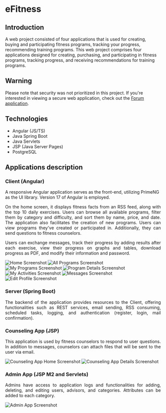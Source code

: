 # eFitness

## Introduction

A web project consisted of four applications that is used for creating, buying and participating fitness programs, tracking your progress, recommending training programs.
This web project comprises four applications designed for creating, purchasing, and participating in fitness programs, tracking progress, and receiving recommendations for training programs.

## Warning
Please note that security was not prioritized in this project. If you're interested in viewing a secure web application, check out the <a href="TODO">Forum application</a>.

## Technologies

<ul>
    <li>Angular (JS/TS)</li>
    <li>Java Spring Boot</li>
    <li>Java Servlets</li>
    <li>JSP (Java Server Pages)</li>
    <li>PostgreSQL</li>
</ul>


## Applications description

### Client (Angular)
<p>
    A responsive Angular application serves as the front-end, utilizing PrimeNG as the UI library. Version 17 of Angular is employed.
</p>
<p align="justify">
    On the home screen, it displays fitness facts from an RSS feed, along with the top 10 daily exercises. Users can browse all available programs, filter them by category and difficulty, and sort them by name, price, and date. The application also facilitates the creation of new programs. Users can view programs they've created or participated in. Additionally, they can send questions to fitness counselors.
</p>
<p align="justify">
    Users can exchange messages, track their progress by adding results after each exercise, view their progress on graphs and tables, download progress as PDF, and modify their information and password.
</p>

![Home Screenshot](screenshots/home.jpg)
![All Programs Screenshot](screenshots/all-programs.jpg)
![My Programs Screenshot](screenshots/my-programs.jpg)
![Program Details Screenshot](screenshots/program-details.jpg)
![My Activities Screenshot](screenshots/my-activities.jpg)
![Messages Screenshot](screenshots/messages.jpg)
![Edit Profile Screenshot](screenshots/edit-profile.jpg)

### Server (Spring Boot)
<p align="justify">
    The backend of the application provides resources to the Client, offering functionalities such as REST services, email sending, RSS consuming, scheduled tasks, logging, and authentication (register, login, mail confirmation).
</p>

### Counseling App (JSP)
<p align="justify">
    This application is used by fitness counselors to respond to user questions. In addition to messages, counselors can attach files that will be sent to the user via email.
</p>

![Counseling App Home Screenshot](screenshots/counselingapp.jpg)
![Counseling App Details Screenshot](screenshots/counselingapp-details.jpg)

### Admin App (JSP M2 and Servlets)
<p align="justify">
    Admins have access to application logs and functionalities for adding, deleting, and editing users, advisors, and categories. Attributes can be added to each category.
</p>

![Admin App Screenshot](screenshots/admin.jpg)
